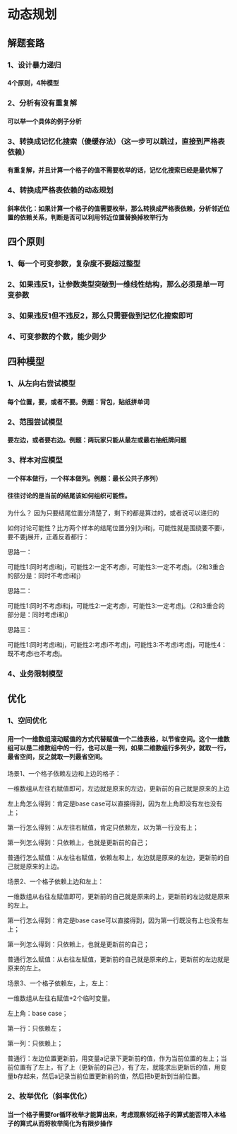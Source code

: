 # 动态规划

## 解题套路
### 1、设计暴力递归
#### 4个原则，4种模型
### 2、分析有没有重复解
#### 可以举一个具体的例子分析
### 3、转换成记忆化搜索（傻缓存法）（这一步可以跳过，直接到严格表依赖）
#### 有重复解，并且计算一个格子的值不需要枚举的话，记忆化搜索已经是最优解了
### 4、转换成严格表依赖的动态规划
#### 斜率优化：如果计算一个格子的值需要枚举，那么转换成严格表依赖，分析邻近位置的依赖关系，判断是否可以利用邻近位置替换掉枚举行为

## 四个原则
### 1、每一个可变参数，复杂度不要超过整型
### 2、如果违反1，让参数类型突破到一维线性结构，那么必须是单一可变参数
### 3、如果违反1但不违反2，那么只需要做到记忆化搜索即可
### 4、可变参数的个数，能少则少

## 四种模型
### 1、从左向右尝试模型
#### 每个位置，要，或者不要。例题：背包，贴纸拼单词
### 2、范围尝试模型
#### 要左边，或者要右边。例题：两玩家只能从最左或最右抽纸牌问题
### 3、样本对应模型
#### 一个样本做行，一个样本做列。例题：最长公共子序列）
#### 往往讨论的是当前的结尾该如何组织可能性。
为什么？ 因为只要结尾位置分清楚了，剩下的都是算过的，或者说可以递归的

如何讨论可能性？比方两个样本的结尾位置分别为i和j，可能性就是围绕要不要i，要不要j展开，正着反着都行：

思路一：

可能性1:同时考虑i和j，可能性2:一定不考虑i，可能性3:一定不考虑j。（2和3重合的部分是：同时不考虑i和j）

思路二：

可能性1:同时不考虑i和j，可能性2:一定考虑i，可能性3:一定考虑j。（2和3重合的部分是：同时考虑i和j）

思路三：

可能性1:同时考虑i和j，可能性2:考虑i不考虑j，可能性3:不考虑i考虑j，可能性4：既不考虑i也不考虑j。

### 4、业务限制模型

## 优化
### 1、空间优化
#### 用一个一维数组滚动赋值的方式代替赋值一个二维表格，以节省空间。这个一维数组可以是二维数组中的一行，也可以是一列，如果二维数组行多列少，就取一行，最省空间，反之就取一列最省空间。
场景1、一个格子依赖左边和上边的格子：

一维数组从左往右赋值即可，左边就是原来的左边，更新前的自己就是原来的上边

左上角怎么得到：肯定是base case可以直接得到，因为左上角即没有左也没有上；

第一行怎么得到：从左往右赋值，肯定只依赖左，以为第一行没有上；

第一列怎么得到：只依赖上，也就是更新前的自己；

普通行怎么赋值：从左往右赋值，依赖左和上，左边就是原来的左边，更新前的自己就是原来的上边。

场景2、一个格子依赖上边和左上： 

一维数组从右往左赋值即可，更新前的自己就是原来的上，更新前的左边就是原来的左上。

第一行怎么得到：肯定是base case可以直接得到，因为第一行既没有上也没有左上；

第一列怎么得到：只依赖上，也就是更新前的自己；

普通行怎么赋值：从右往左赋值，更新前的自己就是原来的上，更新前的左边就是原来的左上。

场景3、一个格子依赖左，上，左上：

一维数组从左往右赋值+2个临时变量。

左上角：base case；

第一行：只依赖左；

第一列：只依赖上；

普通行：左边位置更新前，用变量a记录下更新前的值，作为当前位置的左上；当前位置有了左上，有了上（更新前的自己），有了左，就能求出更新后的值，用变量b存起来，然后a记录当前位置更新前的值，然后把b更新到当前位置。

### 2、枚举优化（斜率优化）
#### 当一个格子需要for循环枚举才能算出来，考虑观察邻近格子的算式能否带入本格子的算式从而将枚举简化为有限步操作










